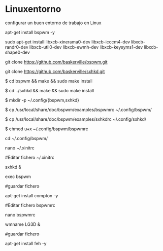 # Linuxentorno
configurar un buen entorno de trabajo en Linux


   apt-get install bspwm -y
   
   sudo apt-get install libxcb-xinerama0-dev libxcb-icccm4-dev libxcb-randr0-dev libxcb-util0-dev libxcb-ewmh-dev libxcb-keysyms1-dev libxcb-shape0-dev
   
   git clone https://github.com/baskerville/bspwm.git
   
   git clone https://github.com/baskerville/sxhkd.git
   
   $ cd bspwm && make && sudo make install
   
   $ cd ../sxhkd && make && sudo make install
   
   $ mkdir -p ~/.config/{bspwm,sxhkd}
   
   $ cp /usr/local/share/doc/bspwm/examples/bspwmrc ~/.config/bspwm/
   
   $ cp /usr/local/share/doc/bspwm/examples/sxhkdrc ~/.config/sxhkd/
   
   $ chmod u+x ~/.config/bspwm/bspwmrc
   
   cd ~/.config/bspwm/
   
   nano ~/.xinitrc
   
#Editar fichero  ~/.xinitrc
 
   sxhkd &
   
   exec bspwm
   
#guardar fichero

  apt-get install compton -y

#Editar fichero bspwmrc  

  nano bspwmrc
  
  wmname LG3D &

#guardar fichero

   apt-get install feh -y


 
